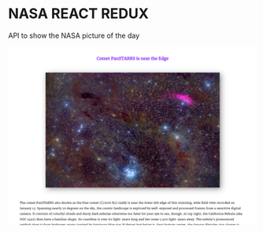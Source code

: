 # NASA REACT REDUX

API to show the NASA picture of the day

<img width="1280" alt="NASA picture of the day" src="nasa-react-redux.png">